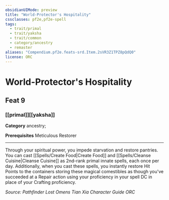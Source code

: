 ```yaml
---
obsidianUIMode: preview
title: "World-Protector's Hospitality"
cssclasses: pf2e,pf2e-spell
tags:
  - trait/primal
  - trait/yaksha
  - trait/common
  - category/ancestry
  - remaster
aliases: "Compendium.pf2e.feats-srd.Item.2sVR3Z1TPZ8pQdQ0"
license: ORC
---
```

# World-Protector's Hospitality
## Feat 9
### [[primal]][[yaksha]]

**Category** ancestry; 



**Prerequisites** Meticulous Restorer
* * *
Through your spiritual power, you impede starvation and restore pantries. You can cast [[Spells/Create Food|Create Food]] and [[Spells/Cleanse Cuisine|Cleanse Cuisine]] as 2nd-rank primal innate spells, each once per day. Additionally, when you cast these spells, you instantly restore Hit Points to the containers storing these magical comestibles as though you've succeeded at a Repair action using your proficiency in your spell DC in place of your Crafting proficiency.

*Source: Pathfinder Lost Omens Tian Xia Character Guide*
*ORC*